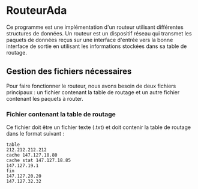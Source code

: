 # RouteurAda

Ce programme est une implémentation d'un routeur utilisant différentes structures de données. Un routeur est un dispositif réseau qui transmet les paquets de données reçus sur une interface d'entrée vers la bonne interface de sortie en utilisant les informations stockées dans sa table de routage.

## Gestion des fichiers nécessaires

Pour faire fonctionner le routeur, nous avons besoin de deux fichiers principaux : un fichier contenant la table de routage et un autre fichier contenant les paquets à router.

### Fichier contenant la table de routage

Ce fichier doit être un fichier texte (.txt) et doit contenir la table de routage dans le format suivant :

```shell
table
212.212.212.212
cache 147.127.18.80
cache stat 147.127.18.85
147.127.19.1
fin
147.127.20.20
147.127.32.32
```
